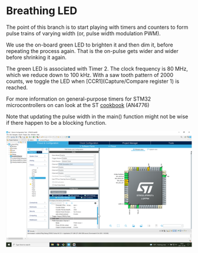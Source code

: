# Breathing LED
The point of this branch is to start playing with timers and counters to form pulse trains of varying width (or, pulse width modulation PWM).

We use the on-board green LED to brighten it and then dim it, before repeating the process again.
That is the on-pulse gets wider and wider before shrinking it again.

The green LED is associated with Timer 2. The clock frequency is 80 MHz, which we reduce down to 100 kHz. With a saw tooth pattern of 2000 counts, we toggle the LED when [CCR1](Capture/Compare register 1) is reached.

For more information on general-purpose timers for STM32 microcontrollers on can look at the ST [cookbook](https://www.st.com/resource/en/application_note/dm00236305-generalpurpose-timer-cookbook-for-stm32-microcontrollers-stmicroelectronics.pdf) (AN4776)

Note that updating the pulse width in the main() function might not be wise if  there happen to be a blocking function.

![breathingLED](tim2Setup.png)